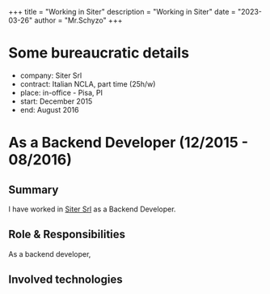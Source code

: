 +++
title = "Working in Siter"
description = "Working in Siter"
date = "2023-03-26"
author = "Mr.Schyzo"
+++

# Some bureaucratic details
- company: Siter Srl
- contract: Italian NCLA, part time (25h/w)
- place: in-office - Pisa, PI
- start: December 2015
- end: August 2016

# As a Backend Developer (12/2015 - 08/2016)

## Summary

I have worked in [Siter Srl](https://www.siter.it/) as a Backend Developer.

## Role & Responsibilities

As a backend developer,

## Involved technologies
